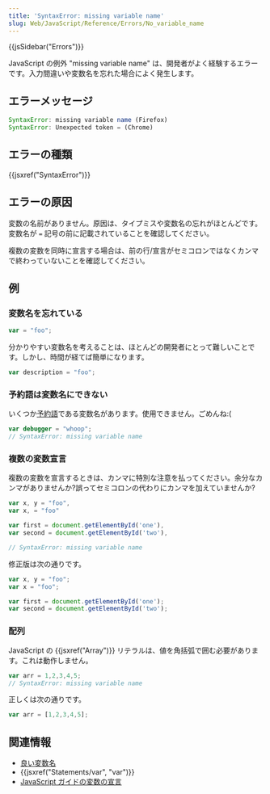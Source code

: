 ```yaml
---
title: 'SyntaxError: missing variable name'
slug: Web/JavaScript/Reference/Errors/No_variable_name
---
```

{{jsSidebar("Errors")}}

JavaScript の例外 "missing variable name" は、開発者がよく経験するエラーです。入力間違いや変数名を忘れた場合によく発生します。

## エラーメッセージ

```js
SyntaxError: missing variable name (Firefox)
SyntaxError: Unexpected token = (Chrome)
```

## エラーの種類

{{jsxref("SyntaxError")}}

## エラーの原因

変数の名前がありません。原因は、タイプミスや変数名の忘れがほとんどです。変数名が `=` 記号の前に記載されていることを確認してください。

複数の変数を同時に宣言する場合は、前の行/宣言がセミコロンではなくカンマで終わっていないことを確認してください。

## 例

### 変数名を忘れている

```js example-bad
var = "foo";
```

分かりやすい変数名を考えることは、ほとんどの開発者にとって難しいことです。しかし、時間が経てば簡単になります。

```js example-good
var description = "foo";
```

### 予約語は変数名にできない

いくつか[予約語](/ja/docs/Web/JavaScript/Reference/Lexical_grammar#keywords)である変数名があります。使用できません。ごめんね:(

```js example-bad
var debugger = "whoop";
// SyntaxError: missing variable name
```

### 複数の変数宣言

複数の変数を宣言するときは、カンマに特別な注意を払ってください。余分なカンマがありませんか?誤ってセミコロンの代わりにカンマを加えていませんか?

```js example-bad
var x, y = "foo",
var x, = "foo"

var first = document.getElementById('one'),
var second = document.getElementById('two'),

// SyntaxError: missing variable name
```

修正版は次の通りです。

```js example-good
var x, y = "foo";
var x = "foo";

var first = document.getElementById('one');
var second = document.getElementById('two');
```

### 配列

JavaScript の {{jsxref("Array")}} リテラルは、値を角括弧で囲む必要があります。これは動作しません。

```js example-bad
var arr = 1,2,3,4,5;
// SyntaxError: missing variable name
```

正しくは次の通りです。

```js example-good
var arr = [1,2,3,4,5];
```

## 関連情報

- [良い変数名](https://wiki.c2.com/?GoodVariableNames)
- {{jsxref("Statements/var", "var")}}
- [JavaScript ガイドの変数の宣言](/ja/docs/Web/JavaScript/Guide/Grammar_and_types#declarations)

